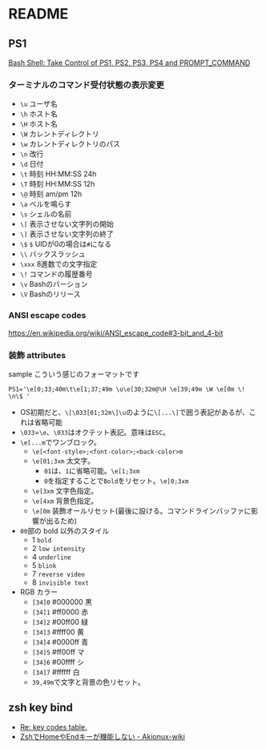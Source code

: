 # README

## PS1

[Bash Shell: Take Control of PS1, PS2, PS3, PS4 and PROMPT_COMMAND](https://www.thegeekstuff.com/2008/09/bash-shell-take-control-of-ps1-ps2-ps3-ps4-and-prompt_command/)

### ターミナルのコマンド受付状態の表示変更

- `\u` ユーザ名
- `\h` ホスト名
- `\H` ホスト名
- `\W` カレントディレクトリ
- `\w` カレントディレクトリのパス
- `\n` 改行
- `\d` 日付
- `\t` 時刻 HH:MM:SS 24h
- `\T` 時刻 HH:MM:SS 12h
- `\@` 時刻 am/pm 12h
- `\a` ベルを鳴らす
- `\s` シェルの名前
- `\[` 表示させない文字列の開始
- `\]` 表示させない文字列の終了
- `\$` `$` UIDが0の場合は`#`になる
- `\\` バックスラッシュ
- `\xxx` 8進数での文字指定
- `\!` コマンドの履歴番号
- `\v` Bashのバーション
- `\V` Bashのリリース

### ANSI escape codes

https://en.wikipedia.org/wiki/ANSI_escape_code#3-bit_and_4-bit

### 装飾 attributes

sample こういう感じのフォーマットです

`PS1='\e[0;33;40m\t\e[1;37;49m \u\e[30;32m@\H \e[39;49m \W \e[0m \! \n\$ '`

- OS初期だと、`\[\033[01;32m\]\u`のように`\[...\]`で囲う表記があるが、これは省略可能
- `\033`=`\e`、`\033`はオクテット表記。意味は`ESC`。
- `\e[...m`でワンブロック。
  - `\e[<font-style>;<font-color>;<back-color>m`
  - `\e[01;3xm` 太文字。
    - `01`は、`1`に省略可能。`\e[1;3xm`
    - `0`を指定することで`Bold`をリセット。`\e[0;3xm`
  - `\e[3xm` 文字色指定。
  - `\e[4xm` 背景色指定。
  - `\e[0m` 装飾オールリセット(最後に設ける。コマンドラインバッファに影響が出るため)
- `00`部の bold 以外のスタイル
  - 1 `bold`
  - 2 `low intensity`
  - 4 `underline`
  - 5 `blink`
  - 7 `reverse video`
  - 8 `invisible text`
- RGB カラー
  - `[34]0` #000000 黒
  - `[34]1` #ff0000 赤
  - `[34]2` #00ff00 緑
  - `[34]3` #ffff00 黄
  - `[34]4` #0000ff 青
  - `[34]5` #ff00ff マ
  - `[34]6` #00ffff シ
  - `[34]7` #ffffff 白
  - `39,49m`で文字と背景の色リセット。

## zsh key bind

- [Re: key codes table.](https://www.zsh.org/mla/users/2014/msg00266.html)
- [ZshでHomeやEndキーが機能しない - Akionux-wiki](https://wiki.akionux.net/index.php/Zsh%E3%81%A7Home%E3%82%84End%E3%82%AD%E3%83%BC%E3%81%8C%E6%A9%9F%E8%83%BD%E3%81%97%E3%81%AA%E3%81%84)
